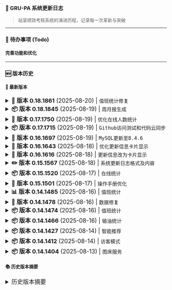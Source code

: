 ### 🚀 GRU-PA 系统更新日志

<style>
/* 客户端（桌面端）样式 */
@media (min-width: 769px) {
  summary {
    font-size: 18px !important;
  }
  summary strong {
    font-size: 18px !important;
  }
}

/* 移动端样式 */
@media (max-width: 768px) {
  summary {
    font-size: 14px !important;
  }
  summary strong {
    font-size: 14px !important;
  }
}

/* 大屏设备样式 */
@media (min-width: 1200px) {
  summary {
    font-size: 20px !important;
  }
  summary strong {
    font-size: 20px !important;
  }
}
</style>

> 站室绩效考核系统的演进历程，记录每一次革新与突破

---

### 🎯 待办事项 (Todo)

#### 完善功能和优化

---

### 🆕 版本历史

#### 📅 最新版本

<details>
<summary><strong>🔧 版本 0.18.1861</strong> (2025-08-20) | <code>值班统计修复</code></summary>

- 🐞 修复
  - 值班统计中对于全天未输油的统计错误, 并单独分类列出

</details>

<details>
<summary><strong>📦 版本 0.18.1845</strong> (2025-08-19) | <code>周月报生成</code></summary>

- 📦 新增
  - 利用DeepSeek自动生成周月报(功能还在完善中)

</details>

<details>
<summary><strong>🚀 版本 0.17.1750</strong> (2025-08-19) | <code>优化在线人数统计</code></summary>

- 🚀 优化
  - 在线人数统计

</details>

<details>
<summary><strong>📦 版本 0.17.1715</strong> (2025-08-19) | <code>Github访问测试和代码云同步</code></summary>

- 📦 新增
  - 😊 Github访问测试和代码云同步

</details>

<details>
<summary><strong>🚀 版本 0.16.1697</strong> (2025-08-19) | <code>MySQL更新至8.4.6</code></summary>

- 🚀 优化
  - MySQL更新至8.4.6

</details>

<details>
<summary><strong>🚀 版本 0.16.1643</strong> (2025-08-18) | <code>优化更新信息卡片显示</code></summary>

- 🚀 优化
  - 更新信息卡片显示

</details>

<details>
<summary><strong>🚀 版本 0.16.1616</strong> (2025-08-18) | <code>更新信息改为卡片显示</code></summary>

- 🚀 优化
  - 更新信息改为卡片显示

</details>

<details>
<summary><strong>✏️ 版本 0.15.1567</strong> (2025-08-18) | <code>系统更新日志格式及内容</code></summary>

- ✏️ 更改
  - 系统更新日志格式及内容

</details>

<details>
<summary><strong>📦 版本 0.15.1520</strong> (2025-08-17) | <code>在线统计</code></summary>

- 📦 新增
  - 🌐 在线人数统计

</details>

<details>
<summary><strong>🚀 版本 0.15.1501</strong> (2025-08-17) | <code>操作手册优化</code></summary>

- 🚀 优化
  - 📖 全面优化操作手册

</details>

<details>
<summary><strong>📊 版本 0.14.1485</strong> (2025-08-16) | <code>值班统计</code></summary>

- 🚀 优化
  - 📈 值班分类统计及导出

</details>

<details>
<summary><strong>🔧 版本 0.14.1478</strong> (2025-08-16) | <code>数据修复</code></summary>

- 🐞 修复
  - ⚠️ pandas数据转换时的类型警告信息

</details>

<details>
<summary><strong>📦 版本 0.14.1474</strong> (2025-08-16) | <code>值班统计</code></summary>

- 📦 新增
  - 📊 值班分类统计及导出

</details>

<details>
<summary><strong>📦 版本 0.14.1466</strong> (2025-08-16) | <code>输油统计</code></summary>

- 📦 新增
  - ⛽ 22点后输油统计

</details>

<details>
<summary><strong>📦 版本 0.14.1427</strong> (2025-08-14) | <code>智能推荐</code></summary>

- 📦 新增
  - 🤖 根据历史记录智能设置常用工作

</details>

<details>
<summary><strong>📦 版本 0.14.1412</strong> (2025-08-14) | <code>访客模式</code></summary>

- 📦 新增
  - 👤 访客账户, 数据只读, 仅作项目演示使用

</details>

<details>
<summary><strong>📦 版本 0.14.1404</strong> (2025-08-13) | <code>图床服务</code></summary>

- 📦 新增
  - ☁️ 公共图床存储截图文件

</details>

#### 📚 历史版本摘要

<details>
<summary>历史版本摘要</summary>

#### 2025年8月更新

##### 📅 2025-08-13

<details>
<summary><strong>🚀 版本 0.13.1393</strong> (2025-08-13) | <code>手册重写</code></summary>

- 🚀 优化
  - 📖 重写和优化操作手册

</details>

##### 📅 2025-08-11

<details>
<summary><strong>🐞 版本 0.13.1342</strong> (2025-08-11) | <code>设置修复</code></summary>

- 🐞 修复
  - ⚙️ 更新个人设置中的错误

</details>

<details>
<summary><strong>✏️ 版本 0.13.1339</strong> (2025-08-11) | <code>公告优化</code></summary>

- ✏️ 更改
  - 📢 公告发布和修改更改不同的页面

</details>

##### 📅 2025-08-09 - 2025-08-07

<details>
<summary><strong>📦 版本 0.12.1295</strong> (2025-08-09) | <code>操作手册</code></summary>

- 📦 新增
  - 📖 操作手册

</details>

<details>
<summary><strong>📦 版本 0.12.1293</strong> (2025-08-08) | <code>工作量环比</code></summary>

- 📦 新增
  - 📈 工作量月环比

</details>

<details>
<summary><strong>✏️ 版本 0.12.1279</strong> (2025-08-07) | <code>安全优化</code></summary>

- ✏️ 更改
  - 🔐 连接池文件改为pyc文件，并添加到.gitignore文件

</details>

<details>
<summary><strong>📦 版本 0.12.1272</strong> (2025-08-07) | <code>内容检索</code></summary>

- 📦 新增
  - 🔍 工作量内容检索

</details>

<details>
<summary><strong>✏️ 版本 0.12.1266</strong> (2025-08-07) | <code>界面优化</code></summary>

- ✏️ 更改
  - ⚙️ 系统设置改为vertical-slider

</details>

<details>
<summary><strong>🚀 版本 0.12.1252</strong> (2025-08-07) | <code>查询优化</code></summary>

- 🚀 优化
  - 📅 将查询日期全部改为前一天

</details>

<details>
<summary><strong>📦 版本 0.12.1251</strong> (2025-08-07) | <code>批量输入</code></summary>

- 📦 新增
  - 📅 工作量批量输入日期确认

</details>

<details>
<summary><strong>📦 版本 0.12.1250</strong> (2025-08-06) | <code>容错处理</code></summary>

- 📦 新增
  - 🛡️ 共享值容错处理及公告修改模块

</details>

<details>
<summary><strong>📦 版本 0.12.1244</strong> (2025-08-06) | <code>Excel导出</code></summary>

- 📦 新增
  - 📊 统计数据excel导出中增加简报sheet(代码全A.I.生成😄)

</details>

<details>
<summary><strong>🚀 版本 0.12.1216</strong> (2025-08-05) | <code>天气显示</code></summary>

- 🚀 优化
  - 🌧️ 主页天气预报中降雨预测的显示

</details>
<details>
<summary><strong>📦 版本 0.6.675</strong> (2025-07-23) | <code>容错检查</code></summary>

- 📦 新增
  - 🛡️ 查询开始结束时间的容错检查

</details>

<details>
<summary><strong>🚀 版本 0.6.670</strong> (2025-07-23) | <code>模块优化</code></summary>

- 🚀 优化
  - 🔧 工作量修改和登录模块

</details>

<details>
<summary><strong>🚀 版本 0.6.661</strong> (2025-07-22) | <code>默认工作</code></summary>

- 🚀 优化
  - 📋 工作量默认工作量带入按照值班和白班区分

</details>

<details>
<summary><strong>🚀 版本 0.6.657</strong> (2025-07-22) | <code>输入模块</code></summary>

- 🚀 优化
  - ⌨️ 工作量批量和手工输入模块

</details>

<details>
<summary><strong>🚀 版本 0.6.631</strong> (2025-07-21) | <code>手工输入</code></summary>

- 🚀 优化
  - ✍️ 工作量手工输入模块

</details>

<details>
<summary><strong>📦 版本 0.6.631</strong> (2025-07-21) | <code>共享分值</code></summary>

- 📦 新增
  - 🔗 工作量调整后同步剩余共享分值

</details>

<details>
<summary><strong>📦 版本 0.6.623</strong> (2025-07-21) | <code>重置功能</code></summary>

- 📦 新增
  - 🔄 重置工作组别热度和更新ID自增量初始值

</details>
<details>
<summary><strong>⚙️ 版本 0.6.608</strong> (2025-07-21) | <code>版本计算</code></summary>

- ⚙️ 调整
  - 🔢 调整版本计算方法

</details>
<details>
<summary><strong>📦 版本 0.5.558</strong> (2025-07-20) | <code>容差设置</code></summary>

- 📦 新增
  - 🎛️ 人脸识别使用可调容差值并增加测试功能

</details>

<details>
<summary><strong>📦 版本 0.5.553</strong> (2025-07-20) | <code>照片存储</code></summary>

- 📦 新增
  - 💾 增加人脸识别照片存储至数据库

</details>

<details>
<summary><strong>🚀 版本 0.5.531</strong> (2025-07-18) | <code>摄像头选择</code></summary>

- 🚀 优化
  - 📹 优化选择摄像头的逻辑

</details>

<details>
<summary><strong>🚀 版本 0.5.510</strong> (2025-07-18) | <code>识别准确率</code></summary>

- 🚀 优化
  - 🎯 提高人脸识别准确率

</details>

<details>
<summary><strong>🚀 版本 0.4.84</strong> (2025-07-17) | <code>WebRTC优化</code></summary>

- 🚀 优化
  - 🌐 webrtc人脸识别模块

</details>

<details>
<summary><strong>📦 版本 0.4.431</strong> (2025-07-17) | <code>分组排序</code></summary>

- 📦 新增
  - 📋 工作量批量录入时按照个性化分组进行排序

</details>

<details>
<summary><strong>📦 版本 0.3.398</strong> (2025-07-16) | <code>人脸识别登录</code></summary>

- 📦 新增
  - 🔐 人脸识别登录

</details>

<details>
<summary><strong>📦 版本 0.3.395</strong> (2025-07-16) | <code>展开图标</code></summary>

- 📦 新增
  - ➕ Expander icon

</details>

<details>
<summary><strong>📦 版本 0.3.380</strong> (2025-07-16) | <code>文档更新</code></summary>

- 📦 新增
  - 📄 对README.md内容进行自动更新

</details>
<details>
<summary><strong>🚀 版本 0.3.375</strong> (2025-07-16) | <code>分值录入</code></summary>

- 🚀 优化
  - 📊 工作量录入分为固定分值和共享分值

</details>
<details>
<summary><strong>🚀 版本 0.2.282</strong> (2025-07-12) | <code>主页显示</code></summary>

- 🚀 优化
  - 🏠 主页显示改为静态显示和实时天气改为metric显示

</details>

<details>
<summary><strong>🚀 版本 0.2.252</strong> (2025-07-12) | <code>天气图标</code></summary>

- 🚀 优化
  - 🌤️ 天气图标使用和风标准图标及添加风向图标

</details>

<details>
<summary><strong>📦 版本 0.2.242</strong> (2025-07-11) | <code>温度查询</code></summary>

- 📦 新增
  - 🌡️ 历史温度查询, 同时生成温度、风力和湿度小时曲线图

</details>

<details>
<summary><strong>📦 版本 0.2.216</strong> (2025-07-11) | <code>历史天气</code></summary>

- 📦 新增
  - 📅 增加查询历史天气功能

</details>

<details>
<summary><strong>📦 版本 0.2.200</strong> (2025-07-11) | <code>站室天气</code></summary>

- 📦 新增
  - 🌦️ 增加所属站室的天气显示

</details>

<details>
<summary><strong>🐞 版本 0.1.149</strong> (2025-07-10) | <code>图表修复</code></summary>

- 🐞 修复
  - 📉 中位数图表生成时没有数据的错误

</details>

<details>
<summary><strong>🚀 版本 0.1.125</strong> (2025-07-10) | <code>录入优化</code></summary>

- 🚀 优化
  - ✍️ 工作量录入功能

</details>

<details>
<summary><strong>🚀 版本 0.11.119</strong> (2025-07-08) | <code>Logo显示</code></summary>

- 🚀 优化
  - 🖼️ 库Logo和Badge显示

</details>

<details>
<summary><strong>🚀 版本 0.10.102</strong> (2025-07-08) | <code>版本号</code></summary>

- 🚀 优化
  - 🔢 Package版本号改为动态生成badge文件

</details>

<details>
<summary><strong>🚀 版本 0.09.99</strong> (2025-07-07) | <code>登录优化</code></summary>

- 🚀 优化
  - 🔐 优化登录模块

</details>

<details>
<summary><strong>🚀 版本 0.08.88</strong> (2025-07-07) | <code>密码重置</code></summary>

- 🚀 优化
  - 🔁 优化密码重置功能

</details>

<details>
<summary><strong>🚀 版本 0.07.79</strong> (2025-07-07) | <code>Excel导出</code></summary>

- 🚀 优化
  - 📄 优化excel文件导出功能

</details>

<details>
<summary><strong>🚀 版本 0.07.78</strong> (2025-07-07) | <code>主页显示</code></summary>

- 🚀 优化
  - 🏠 主页面显示和单独设置图表字体

</details>

<details>
<summary><strong>🚀 版本 0.07.74</strong> (2025-07-07) | <code>模块优化</code></summary>

- 🚀 优化
  - 🔧 登录和工作量输入模块优化

</details>

<details>
<summary><strong>🔧 版本 0.07.72</strong> (2025-07-06) | <code>数据转换</code></summary>

- 🔧 修复
  - 🔢 查询记录中对特定字段数值转化为整型的错误

</details>

<details>
<summary><strong>📦 版本 0.06.67</strong> (2025-07-06) | <code>站内公告</code></summary>

- 📦 新增
  - 📢 增加站内公告功能

</details>

<details>
<summary><strong>📦 版本 0.06.65</strong> (2025-07-06) | <code>趋势图</code></summary>

- 📦 新增
  - 📈 增加多种统计数据趋势图显示

</details>

<details>
<summary><strong>📦 版本 0.06.64</strong> (2025-07-06) | <code>核定开关</code></summary>

- 📦 新增
  - 🔘 统计数据中增加区分工作是否已核定开关

</details>

<details>
<summary><strong>📦 版本 0.06.63</strong> (2025-07-06) | <code>统计图表</code></summary>

- 📦 新增
  - 📊 增加统计图表功能

</details>

<details>
<summary><strong>📦 版本 0.05.58</strong> (2025-07-05) | <code>默认工作</code></summary>

- 📦 新增
  - 📋 增加根据登陆者工作性质自动带入默认工作功能

</details>

<details>
<summary><strong>📦 版本 0.05.55</strong> (2025-07-05) | <code>逻辑检查</code></summary>

- 📦 新增
  - ✅ 增加工作量逻辑性检查功能

</details>

<details>
<summary><strong>📦 版本 0.05.52</strong> (2025-07-05) | <code>减分项</code></summary>

- 📦 新增
  - ⚠️ 增加基础功能: 减分项录入

</details>

<details>
<summary><strong>📦 版本 0.05.51</strong> (2025-07-05) | <code>密码重置</code></summary>

- 📦 新增
  - 🔁 增加基础功能: 密码重置和优化工作量修改功能

</details>

<details>
<summary><strong>📦 版本 0.03.36</strong> (2025-07-04) | <code>记录检查</code></summary>

- 📦 新增
  - ✅ 增加基础功能: 加入记录检查功能

</details>

<details>
<summary><strong>📦 版本 0.03.35</strong> (2025-07-04) | <code>合并统计</code></summary>

- 📦 新增
  - 📊 增加基础功能: 加入合并统计功能

</details>

<details>
<summary><strong>📦 版本 0.03.34</strong> (2025-07-04) | <code>批量核定</code></summary>

- 📦 新增
  - ✅ 增加基础功能: 加入批量核定功能

</details>

<details>
<summary><strong>📦 版本 0.03.30</strong> (2025-07-04) | <code>手工录入</code></summary>

- 📦 新增
  - ✍️ 增加基础功能: 加入手工录入假如固定列表功能

</details>
<details>
<summary><strong>📦 版本 0.02.21</strong> (2025-07-03) | <code>工作量输入</code></summary>

- 📦 新增
  - 💼 增加基础功能: 加入输入工作量功能

</details>

<details>
<summary><strong>📦 版本 0.01.18</strong> (2025-07-03) | <code>用户管理</code></summary>

- 📦 新增
  - 👤 增加基础功能: 用户管理, 登入，登出，密码修改和重置

</details>

<details>
<summary><strong>🎉 版本 0.0.1</strong> (2025-07-03) | <code>项目初始</code></summary>

- 🎉 项目初始
  - 🚀 开始编制站室绩效考核系统GRU-PA

</details>
